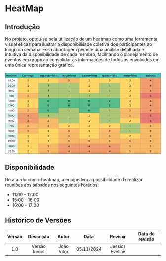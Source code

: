 # HeatMap

## Introdução
No projeto, optou-se pela utilização de um heatmap como uma ferramenta visual eficaz para ilustrar a disponibilidade coletiva dos participantes ao longo da semana. Essa abordagem permite uma análise detalhada e intuitiva da disponibilidade de cada membro, facilitando o planejamento de eventos em grupo ao consolidar as informações de todos os envolvidos em uma única representação gráfica.
<br></br>
<img src="/assets/heatmap.png"> 

## Disponibilidade
De acordo com o heatmap, a equipe tem a possibilidade de realizar reuniões aos sábados nos seguintes horários:
- 11:00 - 12:00
- 15:00 - 16:00
- 16:00 - 17:00

## **Histórico de Versões**

| Versão |          Descrição              |     Autor      |      Data      |   Revisor     |    Data de revisão    |  
|:------:|:-------------------------------:|:--------------:|:--------------:|:-------------:|:---------------------:|
|  1.0   | Versão Inicial|   João Vitor  |   05/11/2024   | Jessica Eveline  |    |
